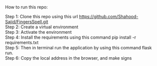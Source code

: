 How to run this repo:

Step 1: Clone this repo using this url https://github.com/Shahood-Sajid/FingersSpell.git <br />
Step 2: Create a virtual environment <br />
Step 3: Activate the environment <br />
Step 4: Install the requirements using this command pip install -r requirements.txt <br />
Step 5: Then in terminal run the application by using this command flask run. <br />
Step 6: Copy the local address in the browser, and make signs
